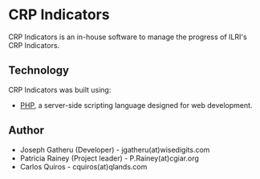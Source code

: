 # CRP Indicators
CRP Indicators is an in-house software to manage the progress of ILRI's CRP Indicators.

## Technology
CRP Indicators was built using:

- [PHP](https://php.net/), a server-side scripting language designed for web development.

## Author
- Joseph Gatheru (Developer) - jgatheru(at)wisedigits.com
- Patricia Rainey (Project leader) - P.Rainey(at)cgiar.org
- Carlos Quiros - cquiros(at)qlands.com
